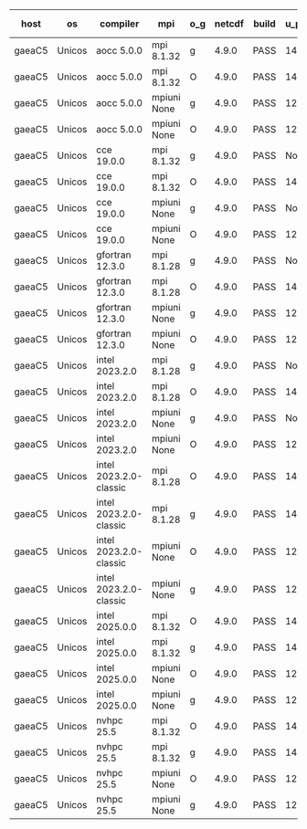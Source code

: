 

| host     | os       | compiler                              | mpi                      | o_g        | netcdf        | build       | u_pass          | u_fail          | s_pass            | s_fail            | e_pass             | e_fail             | nuopc_pass       | nuopc_fail       | artifacts link          |
|----------|----------|---------------------------------------|--------------------------|------------|---------------|-------------|-----------------|-----------------|-------------------|-------------------|--------------------|--------------------|------------------|------------------|-------------------------|
| gaeaC5 | Unicos | aocc 5.0.0 | mpi 8.1.32  | g | 4.9.0  | PASS | 14330 | 1 | 51 | 0 | 81 | 0 | 63 | 0 | <a href="https://github.com/esmf-org/esmf-test-artifacts/tree/16297c6efeae0556323d6a51f6ea82b83c238f2b/feature_porting/aocc/5.0.0/g/mpi/8.1.32" target="_blank">16297c6</a> | 
| gaeaC5 | Unicos | aocc 5.0.0 | mpi 8.1.32  | O | 4.9.0  | PASS | 14330 | 1 | 51 | 0 | 81 | 0 | 63 | 0 | <a href="https://github.com/esmf-org/esmf-test-artifacts/tree/42de6e8fa1a04e4a1ecd0ccb2d5514a84f6720f1/feature_porting/aocc/5.0.0/O/mpi/8.1.32" target="_blank">42de6e8</a> | 
| gaeaC5 | Unicos | aocc 5.0.0 | mpiuni None  | g | 4.9.0  | PASS | 12660 | 0 | 9 | 0 | 43 | 0 | None | None | <a href="https://github.com/esmf-org/esmf-test-artifacts/tree/81845e1223fe51b4d5fa82fe5b537a0ec51d6460/feature_porting/aocc/5.0.0/g/mpiuni/None" target="_blank">81845e1</a> | 
| gaeaC5 | Unicos | aocc 5.0.0 | mpiuni None  | O | 4.9.0  | PASS | 12660 | 0 | 9 | 0 | 43 | 0 | None | None | <a href="https://github.com/esmf-org/esmf-test-artifacts/tree/19833ab8b97d7a49e5d9f77cf5ccd0ace0171bc0/feature_porting/aocc/5.0.0/O/mpiuni/None" target="_blank">19833ab</a> | 
| gaeaC5 | Unicos | cce 19.0.0 | mpi 8.1.32  | g | 4.9.0  | PASS | None | None | None | None | None | None | None | None | <a href="https://github.com/esmf-org/esmf-test-artifacts/tree/a82d84a28aa1dfdfd23b49f32d7979c4110b333a/feature_porting/cce/19.0.0/g/mpi/8.1.32" target="_blank">a82d84a</a> | 
| gaeaC5 | Unicos | cce 19.0.0 | mpi 8.1.32  | O | 4.9.0  | PASS | 14284 | 47 | None | None | None | None | 62 | 1 | <a href="https://github.com/esmf-org/esmf-test-artifacts/tree/70384abdf96965bf007f16af0249176e161f6539/feature_porting/cce/19.0.0/O/mpi/8.1.32" target="_blank">70384ab</a> | 
| gaeaC5 | Unicos | cce 19.0.0 | mpiuni None  | g | 4.9.0  | PASS | None | None | None | None | None | None | None | None | <a href="https://github.com/esmf-org/esmf-test-artifacts/tree/e437eb09f85c15886525a5ce3c8b0849399e189a/feature_porting/cce/19.0.0/g/mpiuni/None" target="_blank">e437eb0</a> | 
| gaeaC5 | Unicos | cce 19.0.0 | mpiuni None  | O | 4.9.0  | PASS | 12616 | 44 | None | None | None | None | None | None | <a href="https://github.com/esmf-org/esmf-test-artifacts/tree/28f4cc398b7cfe5a40db44d174bb7db6379fe493/feature_porting/cce/19.0.0/O/mpiuni/None" target="_blank">28f4cc3</a> | 
| gaeaC5 | Unicos | gfortran 12.3.0 | mpi 8.1.28  | g | 4.9.0  | PASS | None | None | None | None | None | None | None | None | <a href="https://github.com/esmf-org/esmf-test-artifacts/tree/93f2b9a6ab6abf82b7791f4af4292a32a7c45898/feature_porting/gfortran/12.3.0/g/mpi/8.1.28" target="_blank">93f2b9a</a> | 
| gaeaC5 | Unicos | gfortran 12.3.0 | mpi 8.1.28  | O | 4.9.0  | PASS | 14331 | 0 | 51 | 0 | 81 | 0 | 63 | 0 | <a href="https://github.com/esmf-org/esmf-test-artifacts/tree/da9a614404219c58c085498f68ddb9a54fbafb1c/feature_porting/gfortran/12.3.0/O/mpi/8.1.28" target="_blank">da9a614</a> | 
| gaeaC5 | Unicos | gfortran 12.3.0 | mpiuni None  | g | 4.9.0  | PASS | 12660 | 0 | 9 | 0 | 43 | 0 | None | None | <a href="https://github.com/esmf-org/esmf-test-artifacts/tree/c43d22eb6014c77fa32cb81ab6089b0b1694a476/feature_porting/gfortran/12.3.0/g/mpiuni/None" target="_blank">c43d22e</a> | 
| gaeaC5 | Unicos | gfortran 12.3.0 | mpiuni None  | O | 4.9.0  | PASS | 12660 | 0 | 9 | 0 | 43 | 0 | None | None | <a href="https://github.com/esmf-org/esmf-test-artifacts/tree/25ccd64c7773ca7dd499ceb45327ca1104a8b93d/feature_porting/gfortran/12.3.0/O/mpiuni/None" target="_blank">25ccd64</a> | 
| gaeaC5 | Unicos | intel 2023.2.0 | mpi 8.1.28  | g | 4.9.0  | PASS | None | None | None | None | None | None | None | None | <a href="https://github.com/esmf-org/esmf-test-artifacts/tree/41e655bc9d59c2d793068ab3ec1725fdbda0669b/feature_porting/intel/2023.2.0/g/mpi/8.1.28" target="_blank">41e655b</a> | 
| gaeaC5 | Unicos | intel 2023.2.0 | mpi 8.1.28  | O | 4.9.0  | PASS | 14331 | 0 | 51 | 0 | 81 | 0 | 63 | 0 | <a href="https://github.com/esmf-org/esmf-test-artifacts/tree/4cc08a30f3f836ae84c835763a714b234f188434/feature_porting/intel/2023.2.0/O/mpi/8.1.28" target="_blank">4cc08a3</a> | 
| gaeaC5 | Unicos | intel 2023.2.0 | mpiuni None  | g | 4.9.0  | PASS | None | None | None | None | None | None | None | None | <a href="https://github.com/esmf-org/esmf-test-artifacts/tree/4bbe8f3a58e47d20ad6b7717ab428bc0631a8082/feature_porting/intel/2023.2.0/g/mpiuni/None" target="_blank">4bbe8f3</a> | 
| gaeaC5 | Unicos | intel 2023.2.0 | mpiuni None  | O | 4.9.0  | PASS | 12660 | 0 | 9 | 0 | 43 | 0 | None | None | <a href="https://github.com/esmf-org/esmf-test-artifacts/tree/c8560b2d0bc547b284ed1cce88607ddebc6c49b0/feature_porting/intel/2023.2.0/O/mpiuni/None" target="_blank">c8560b2</a> | 
| gaeaC5 | Unicos | intel 2023.2.0-classic | mpi 8.1.28  | O | 4.9.0  | PASS | 14331 | 0 | 51 | 0 | 81 | 0 | 63 | 0 | <a href="https://github.com/esmf-org/esmf-test-artifacts/tree/c35e1244e1aff454382297e851f681348bac1ae4/feature_porting/intel/2023.2.0-classic/O/mpi/8.1.28" target="_blank">c35e124</a> | 
| gaeaC5 | Unicos | intel 2023.2.0-classic | mpi 8.1.28  | g | 4.9.0  | PASS | 14331 | 0 | 51 | 0 | 81 | 0 | 63 | 0 | <a href="https://github.com/esmf-org/esmf-test-artifacts/tree/ee2fec52775c42f8d33669d4c8bf9613cb4d0d7e/feature_porting/intel/2023.2.0-classic/g/mpi/8.1.28" target="_blank">ee2fec5</a> | 
| gaeaC5 | Unicos | intel 2023.2.0-classic | mpiuni None  | O | 4.9.0  | PASS | 12660 | 0 | 9 | 0 | 43 | 0 | None | None | <a href="https://github.com/esmf-org/esmf-test-artifacts/tree/c5ea3c76b3372b5c4358f291c598bf6422aa860d/feature_porting/intel/2023.2.0-classic/O/mpiuni/None" target="_blank">c5ea3c7</a> | 
| gaeaC5 | Unicos | intel 2023.2.0-classic | mpiuni None  | g | 4.9.0  | PASS | 12660 | 0 | 9 | 0 | 43 | 0 | None | None | <a href="https://github.com/esmf-org/esmf-test-artifacts/tree/32b84aceea2e57a0e0b1bb75f8130ff5e233bc6a/feature_porting/intel/2023.2.0-classic/g/mpiuni/None" target="_blank">32b84ac</a> | 
| gaeaC5 | Unicos | intel 2025.0.0 | mpi 8.1.32  | O | 4.9.0  | PASS | 14331 | 0 | 51 | 0 | 81 | 0 | 63 | 0 | <a href="https://github.com/esmf-org/esmf-test-artifacts/tree/84fc242838b7cfcd898ae3819a1411db2045c8f2/feature_porting/intel/2025.0.0/O/mpi/8.1.32" target="_blank">84fc242</a> | 
| gaeaC5 | Unicos | intel 2025.0.0 | mpi 8.1.32  | g | 4.9.0  | PASS | 14331 | 0 | 51 | 0 | 81 | 0 | 63 | 0 | <a href="https://github.com/esmf-org/esmf-test-artifacts/tree/82972227433e60252fffd6a685fd6ffccd80432b/feature_porting/intel/2025.0.0/g/mpi/8.1.32" target="_blank">8297222</a> | 
| gaeaC5 | Unicos | intel 2025.0.0 | mpiuni None  | O | 4.9.0  | PASS | 12660 | 0 | 9 | 0 | 43 | 0 | None | None | <a href="https://github.com/esmf-org/esmf-test-artifacts/tree/a638ac806bf275811c0c0c0b51511109d4a8d058/feature_porting/intel/2025.0.0/O/mpiuni/None" target="_blank">a638ac8</a> | 
| gaeaC5 | Unicos | intel 2025.0.0 | mpiuni None  | g | 4.9.0  | PASS | 12660 | 0 | 9 | 0 | 43 | 0 | None | None | <a href="https://github.com/esmf-org/esmf-test-artifacts/tree/bbef7bcd9a89a5045f6f4e839a39f5a33dbba719/feature_porting/intel/2025.0.0/g/mpiuni/None" target="_blank">bbef7bc</a> | 
| gaeaC5 | Unicos | nvhpc 25.5 | mpi 8.1.32  | O | 4.9.0  | PASS | 14331 | 0 | 51 | 0 | 81 | 0 | 63 | 0 | <a href="https://github.com/esmf-org/esmf-test-artifacts/tree/01e7a5358fd124ef16742044aa4a4b81ef68d868/feature_porting/nvhpc/25.5/O/mpi/8.1.32" target="_blank">01e7a53</a> | 
| gaeaC5 | Unicos | nvhpc 25.5 | mpi 8.1.32  | g | 4.9.0  | PASS | 14331 | 0 | 51 | 0 | 81 | 0 | 63 | 0 | <a href="https://github.com/esmf-org/esmf-test-artifacts/tree/b79bca24fa69edc2d52a81acc5d7e8f061366969/feature_porting/nvhpc/25.5/g/mpi/8.1.32" target="_blank">b79bca2</a> | 
| gaeaC5 | Unicos | nvhpc 25.5 | mpiuni None  | O | 4.9.0  | PASS | 12660 | 0 | 9 | 0 | 43 | 0 | None | None | <a href="https://github.com/esmf-org/esmf-test-artifacts/tree/c9ee732e5cef98721c9bbf268a76131afa5beda7/feature_porting/nvhpc/25.5/O/mpiuni/None" target="_blank">c9ee732</a> | 
| gaeaC5 | Unicos | nvhpc 25.5 | mpiuni None  | g | 4.9.0  | PASS | 12660 | 0 | 9 | 0 | 43 | 0 | None | None | <a href="https://github.com/esmf-org/esmf-test-artifacts/tree/ce3f6b4f01577b1b4b70a07771bd75aedccc241b/feature_porting/nvhpc/25.5/g/mpiuni/None" target="_blank">ce3f6b4</a> | 
